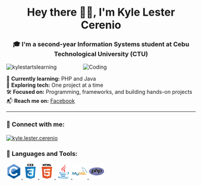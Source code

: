 <h1 align="center">Hey there 👨‍💻, I'm Kyle Lester Cerenio</h1>
<h3 align="center">🎓 I'm a second-year Information Systems student at Cebu Technological University (CTU)</h3>

<img align="right" alt="Coding" width="300" src="https://user-images.githubusercontent.com/74038190/226127923-0e8b7792-7b3c-462b-951b-63c96ba1a5af.gif">

<p align="left"> 
  <img src="https://komarev.com/ghpvc/?username=kylestartslearning&label=Profile%20views&color=0e75b6&style=flat" alt="kylestartslearning" /> 
</p>

🌱 **Currently learning:** PHP and Java <br>
🚀 **Exploring tech:** One project at a time <br>
🛠️ **Focused on:** Programming, frameworks, and building hands-on projects <br>
📬 **Reach me on:** <a href="https://www.facebook.com/kyle.lester.cerenio">Facebook</a>

---

<h3 align="left">📱 Connect with me:</h3>
<p align="left">
<a href="https://facebook.com/kyle.lester.cerenio" target="blank">
  <img align="center" src="https://raw.githubusercontent.com/rahuldkjain/github-profile-readme-generator/master/src/images/icons/Social/facebook.svg" alt="kyle.lester.cerenio" height="30" width="40" />
</a>
</p>

<h3 align="left">🧰 Languages and Tools:</h3>
<p align="left"> 
  <a href="https://www.cprogramming.com/" target="_blank" rel="noreferrer"> 
    <img src="https://raw.githubusercontent.com/devicons/devicon/master/icons/c/c-original.svg" alt="C" width="40" height="40"/> 
  </a> 
  <a href="https://www.w3schools.com/css/" target="_blank" rel="noreferrer"> 
    <img src="https://raw.githubusercontent.com/devicons/devicon/master/icons/css3/css3-original-wordmark.svg" alt="CSS3" width="40" height="40"/> 
  </a> 
  <a href="https://www.w3.org/html/" target="_blank" rel="noreferrer"> 
    <img src="https://raw.githubusercontent.com/devicons/devicon/master/icons/html5/html5-original-wordmark.svg" alt="HTML5" width="40" height="40"/> 
  </a> 
  <a href="https://www.java.com" target="_blank" rel="noreferrer"> 
    <img src="https://raw.githubusercontent.com/devicons/devicon/master/icons/java/java-original.svg" alt="Java" width="40" height="40"/> 
  </a> 
  <a href="https://www.mysql.com/" target="_blank" rel="noreferrer"> 
    <img src="https://raw.githubusercontent.com/devicons/devicon/master/icons/mysql/mysql-original-wordmark.svg" alt="MySQL" width="40" height="40"/> 
  </a> 
  <a href="https://www.php.net" target="_blank" rel="noreferrer"> 
    <img src="https://raw.githubusercontent.com/devicons/devicon/master/icons/php/php-original.svg" alt="PHP" width="40" height="40"/> 
  </a> 
</p>
